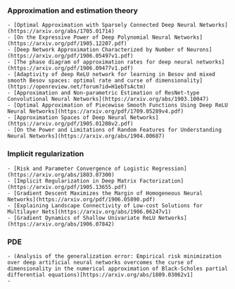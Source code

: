 ### Approximation and estimation theory 
    - [Optimal Approximation with Sparsely Connected Deep Neural Networks](https://arxiv.org/abs/1705.01714)
    - [On the Expressive Power of Deep Polynomial Neural Networks](https://arxiv.org/pdf/1905.12207.pdf)
    - [Deep Network Approximation Characterized by Number of Neurons](https://arxiv.org/pdf/1906.05497v1.pdf)
    - [The phase diagram of approximation rates for deep neural networks](https://arxiv.org/pdf/1906.09477v1.pdf)
    - [Adaptivity of deep ReLU network for learning in Besov and mixed smooth Besov spaces: optimal rate and curse of dimensionality](https://openreview.net/forum?id=H1ebTsActm)
    - [Approximation and Non-parametric Estimation of ResNet-type Convolutional Neural Networks](https://arxiv.org/abs/1903.10047)
    - [Optimal Approximation of Piecewise Smooth Functions Using Deep ReLU Neural Networks](https://arxiv.org/pdf/1709.05289v4.pdf)
    - [Approximation Spaces of Deep Neural Networks](https://arxiv.org/pdf/1905.01208v2.pdf)
    - [On the Power and Limitations of Random Features for Understanding Neural Networks](https://arxiv.org/abs/1904.00687)

### Implicit regularization
    - [Risk and Parameter Convergence of Logistic Regression](https://arxiv.org/abs/1803.07300)
    - [Implicit Regularization in Deep Matrix Factorization](https://arxiv.org/pdf/1905.13655.pdf)
    - [Gradient Descent Maximizes the Margin of Homogeneous Neural Networks](https://arxiv.org/pdf/1906.05890.pdf)
    - [Explaining Landscape Connectivity of Low-cost Solutions for Multilayer Nets](https://arxiv.org/abs/1906.06247v1)
    - [Gradient Dynamics of Shallow Univariate ReLU Networks](https://arxiv.org/abs/1906.07842)

### PDE 
    - (Analysis of the generalization error: Empirical risk minimization over deep artificial neural networks overcomes the curse of dimensionality in the numerical approximation of Black-Scholes partial differential equations)[https://arxiv.org/abs/1809.03062v1]
    - 